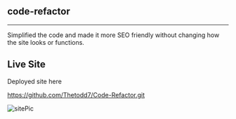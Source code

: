 ## code-refactor
---
 Simplified the code and made it more SEO friendly without changing how the site looks or functions.

## Live Site 
Deployed site here 

https://github.com/Thetodd7/Code-Refactor.git

![sitePic](https://user-images.githubusercontent.com/85806673/129656787-cdb9de9c-f4b2-457a-9df9-d0e9cdbae0bb.jpg)


